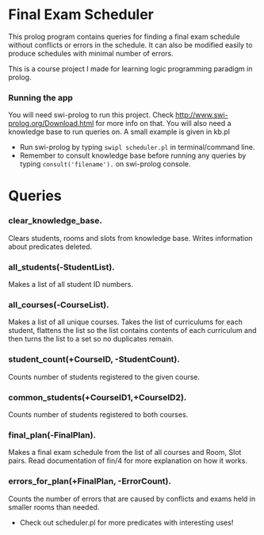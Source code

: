 # Final Exam Scheduler

This prolog program contains queries for finding a final exam schedule without conflicts or errors in the schedule. It can also be modified easily to produce schedules with minimal number of errors.

This is a course project I made for learning logic programming paradigm in prolog.

### Running the app

You will need swi-prolog to run this project. Check http://www.swi-prolog.org/Download.html for more info on that.
You will also need a knowledge base to run queries on. A small example is given in kb.pl

* Run swi-prolog by typing `swipl scheduler.pl` in terminal/command line.
* Remember to consult knowledge base before running any queries by typing
`consult('filename').` on swi-prolog console.

# Queries

### clear_knowledge_base.
Clears students, rooms and slots from knowledge base.
Writes information about predicates deleted.

### all_students(-StudentList).
Makes a list of all student ID numbers.

### all_courses(-CourseList).
Makes a list of all unique courses.
Takes the list of curriculums for each student, flattens the list so
the list contains contents of each curriculum and then turns the
list to a set so no duplicates remain.

### student_count(+CourseID, -StudentCount).
Counts number of students registered to the given course.

### common_students(+CourseID1,+CourseID2).
Counts number of students registered to both courses.

### final_plan(-FinalPlan).
Makes a final exam schedule from the list of all courses and Room, Slot pairs.
Read documentation of fin/4 for more explanation on how it works.

### errors_for_plan(+FinalPlan, -ErrorCount).
Counts the number of errors that are caused by conflicts
and exams held in smaller rooms than needed.

* Check out scheduler.pl for more predicates with interesting uses!
